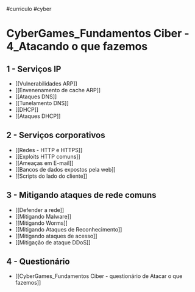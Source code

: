 #curriculo #cyber 

# CyberGames_Fundamentos Ciber - 4_Atacando o que fazemos

## 1 - Serviços IP

- [[Vulnerabilidades ARP]]
- [[Envenenamento de cache ARP]]
- [[Ataques DNS]]
- [[Tunelamento DNS]]
- [[DHCP]]
- [[Ataques DHCP]]

## 2 - Serviços corporativos

- [[Redes - HTTP e HTTPS]]
- [[Exploits HTTP comuns]]
- [[Ameaças em E-mail]]
- [[Bancos de dados expostos pela web]]
- [[Scripts do lado do cliente]]

## 3 - Mitigando ataques de rede comuns

- [[Defender a rede]]
- [[Mitigando Malware]]
- [[Mitigando Worms]]
- [[Mitigando Ataques de Reconhecimento]]
- [[Mitigando ataques de acesso]]
- [[Mitigação de ataque DDoS]]

## 4 - Questionário

- [[CyberGames_Fundamentos Ciber - questionário de Atacar o que fazemos]]



























